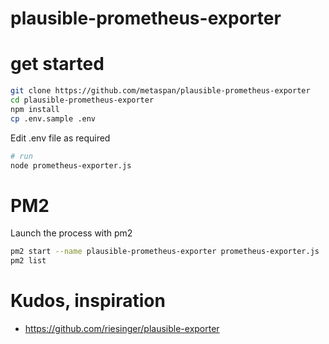 # plausible-prometheus-exporter

# get started

```bash
git clone https://github.com/metaspan/plausible-prometheus-exporter
cd plausible-prometheus-exporter
npm install
cp .env.sample .env
```

Edit .env file as required

```bash
# run
node prometheus-exporter.js
```

# PM2

Launch the process with pm2

```bash
pm2 start --name plausible-prometheus-exporter prometheus-exporter.js
pm2 list
```

# Kudos, inspiration

- https://github.com/riesinger/plausible-exporter
